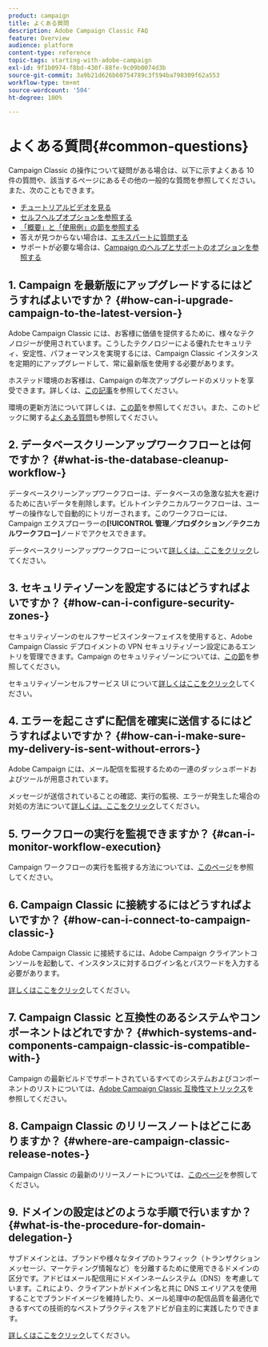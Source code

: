 ```yaml
---
product: campaign
title: よくある質問
description: Adobe Campaign Classic FAQ
feature: Overview
audience: platform
content-type: reference
topic-tags: starting-with-adobe-campaign
exl-id: 9f1b0974-f8bd-430f-88fe-9c09b0074d3b
source-git-commit: 3a9b21d626b60754789c3f594ba798309f62a553
workflow-type: tm+mt
source-wordcount: '504'
ht-degree: 100%

---
```


# よくある質問{#common-questions}



Campaign Classic の操作について疑問がある場合は、以下に示すよくある 10 件の質問や、該当するページにあるその他の一般的な質問を参照してください。また、次のこともできます。

* [チュートリアルビデオを見る](https://experienceleague.adobe.com/docs/campaign-classic-learn/tutorials/overview.html?lang=ja)
* [セルフヘルプオプションを参照する](../../platform/using/tutorials.md#how-to-videos)
* [「概要」と「使用例」の節を参照する](../../platform/using/tutorials.md#step-by-step-guides)
* 答えが見つからない場合は、[エキスパートに質問する](https://experienceleaguecommunities.adobe.com/t5/adobe-campaign-classic/ct-p/adobe-campaign-classic-community?profile.language=ja)
* サポートが必要な場合は、[Campaign のヘルプとサポートのオプションを参照する](../../support.md)

## 1. Campaign を最新版にアップグレードするにはどうすればよいですか？ {#how-can-i-upgrade-campaign-to-the-latest-version-}

Adobe Campaign Classic には、お客様に価値を提供するために、様々なテクノロジーが使用されています。こうしたテクノロジーによる優れたセキュリティ、安定性、パフォーマンスを実現するには、Campaign Classic インスタンスを定期的にアップグレードして、常に最新版を使用する必要があります。

ホステッド環境のお客様は、Campaign の年次アップグレードのメリットを享受できます。詳しくは、[この記事](../../rn/using/rn-overview.md#yearly-upgrade)を参照してください。

環境の更新方法について詳しくは、[この節](../../production/using/build-upgrade.md)を参照してください。また、このトピックに関する[よくある質問](../../platform/using/faq-build-upgrade.md)も参照してください。

## 2. データベースクリーンアップワークフローとは何ですか？ {#what-is-the-database-cleanup-workflow-}

データベースクリーンアップワークフローは、データベースの急激な拡大を避けるために古いデータを削除します。ビルトインテクニカルワークフローは、ユーザーの操作なしで自動的にトリガーされます。このワークフローには、Campaign エクスプローラーの&#x200B;**[!UICONTROL 管理／プロダクション／テクニカルワークフロー]**&#x200B;ノードでアクセスできます。

データベースクリーンアップワークフローについて[詳しくは、ここをクリック](../../production/using/database-cleanup-workflow.md)してください。

## 3. セキュリティゾーンを設定するにはどうすればよいですか？ {#how-can-i-configure-security-zones-}

セキュリティゾーンのセルフサービスインターフェイスを使用すると、Adobe Campaign Classic デプロイメントの VPN セキュリティゾーン設定にあるエントリを管理できます。Campaign のセキュリティゾーンについては、[この節](../../installation/using/security-zones.md)を参照してください。

セキュリティゾーンセルフサービス UI について[詳しくはここをクリック](https://helpx.adobe.com/jp/campaign/kb/configuring-security-zones-self-service.html)してください。

## 4. エラーを起こさずに配信を確実に送信するにはどうすればよいですか？ {#how-can-i-make-sure-my-delivery-is-sent-without-errors-}

Adobe Campaign には、メール配信を監視するための一連のダッシュボードおよびツールが用意されています。

メッセージが送信されていることの確認、実行の監視、エラーが発生した場合の対処の方法について[詳しくは、ここをクリック](../../delivery/using/about-delivery-monitoring.md)してください。

## 5. ワークフローの実行を監視できますか？ {#can-i-monitor-workflow-execution}

Campaign ワークフローの実行を監視する方法については、[このページ](../../workflow/using/starting-a-workflow.md)を参照してください。

## 6. Campaign Classic に接続するにはどうすればよいですか？ {#how-can-i-connect-to-campaign-classic-}

Adobe Campaign Classic に接続するには、Adobe Campaign クライアントコンソールを起動して、インスタンスに対するログイン名とパスワードを入力する必要があります。

[詳しくはここをクリック](../../platform/using/launching-adobe-campaign.md)してください。

## 7. Campaign Classic と互換性のあるシステムやコンポーネントはどれですか？ {#which-systems-and-components-campaign-classic-is-compatible-with-}

Campaign の最新ビルドでサポートされているすべてのシステムおよびコンポーネントのリストについては、[Adobe Campaign Classic 互換性マトリックス](../../rn/using/compatibility-matrix.md)を参照してください。

## 8. Campaign Classic のリリースノートはどこにありますか？ {#where-are-campaign-classic-release-notes-}

Campaign Classic の最新のリリースノートについては、[このページ](../../rn/using/latest-release.md)を参照してください。

## 9. ドメインの設定はどのような手順で行いますか？ {#what-is-the-procedure-for-domain-delegation-}

サブドメインとは、ブランドや様々なタイプのトラフィック（トランザクションメッセージ、マーケティング情報など）を分離するために使用できるドメインの区分です。アドビはメール配信用にドメインネームシステム（DNS）を考慮しています。これにより、クライアントがドメイン名と共に DNS エイリアスを使用することでブランドイメージを維持したり、メール処理中の配信品質を最適化できるすべての技術的なベストプラクティスをアドビが自主的に実践したりできます。

[詳しくはここをクリック](https://experienceleague.adobe.com/docs/control-panel/using/subdomains-and-certificates/setting-up-new-subdomain.html?lang=ja)してください。
